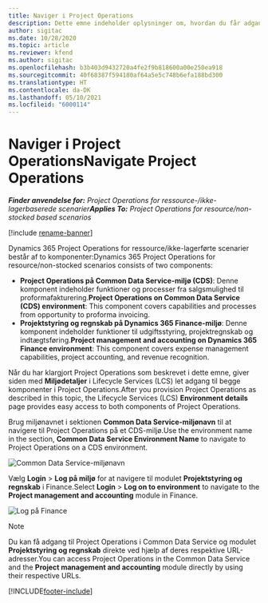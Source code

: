 ```yaml
---
title: Naviger i Project Operations
description: Dette emne indeholder oplysninger om, hvordan du får adgang til Project Operations fra Lifecycle Services.
author: sigitac
ms.date: 10/28/2020
ms.topic: article
ms.reviewer: kfend
ms.author: sigitac
ms.openlocfilehash: b3b403d9432720a4fe2f9b818600a00e250ea918
ms.sourcegitcommit: 40f68387f594180af64a5e5c748b6efa188bd300
ms.translationtype: HT
ms.contentlocale: da-DK
ms.lasthandoff: 05/10/2021
ms.locfileid: "6000114"
---
```

# <a name="navigate-project-operations"></a><span data-ttu-id="2f880-103">Naviger i Project Operations</span><span class="sxs-lookup"><span data-stu-id="2f880-103">Navigate Project Operations</span></span>

<span data-ttu-id="2f880-104">_**Finder anvendelse for:** Project Operations for ressource-/ikke-lagerbaserede scenarier_</span><span class="sxs-lookup"><span data-stu-id="2f880-104">_**Applies To:** Project Operations for resource/non-stocked based scenarios_</span></span>

[!include [rename-banner](~/includes/cc-data-platform-banner.md)]

<span data-ttu-id="2f880-105">Dynamics 365 Project Operations for ressource/ikke-lagerførte scenarier består af to komponenter:</span><span class="sxs-lookup"><span data-stu-id="2f880-105">Dynamics 365 Project Operations for resource/non-stocked scenarios consists of two components:</span></span> 

 - <span data-ttu-id="2f880-106">**Project Operations på Common Data Service-miljø (CDS)**: Denne komponent indeholder funktioner og processer fra salgsmulighed til proformafakturering.</span><span class="sxs-lookup"><span data-stu-id="2f880-106">**Project Operations on Common Data Service (CDS) environment**: This component covers capabilities and processes from opportunity to proforma invoicing.</span></span> 
 - <span data-ttu-id="2f880-107">**Projektstyring og regnskab på Dynamics 365 Finance-miljø**: Denne komponent indeholder funktioner til udgiftsstyring, projektregnskab og indtægtsføring.</span><span class="sxs-lookup"><span data-stu-id="2f880-107">**Project management and accounting on Dynamics 365 Finance environment**: This component covers expense management capabilities, project accounting, and revenue recognition.</span></span> 

<span data-ttu-id="2f880-108">Når du har klargjort Project Operations som beskrevet i dette emne, giver siden med **Miljødetaljer** i Lifecycle Services (LCS) let adgang til begge komponenter i Project Operations.</span><span class="sxs-lookup"><span data-stu-id="2f880-108">After you provision Project Operations as described in this topic, the Lifecycle Services (LCS) **Environment details** page provides easy access to both components of Project Operations.</span></span>  

<span data-ttu-id="2f880-109">Brug miljønavnet i sektionen **Common Data Service-miljønavn** til at navigere til Project Operations på et CDS-miljø.</span><span class="sxs-lookup"><span data-stu-id="2f880-109">Use the environment name in the section, **Common Data Service Environment Name** to navigate to Project Operations on a CDS environment.</span></span> 

  ![Common Data Service-miljønavn](./media/environment-name.PNG)

<span data-ttu-id="2f880-111">Vælg **Login** > **Log på miljø** for at navigere til modulet **Projektstyring og regnskab** i Finance.</span><span class="sxs-lookup"><span data-stu-id="2f880-111">Select **Login** > **Log on to environment** to navigate to the **Project management and accounting** module in Finance.</span></span>  

   ![Log på Finance](./media/environment-login.PNG)

> [!NOTE]
> <span data-ttu-id="2f880-113">Du kan få adgang til Project Operations i Common Data Service og modulet **Projektstyring og regnskab** direkte ved hjælp af deres respektive URL-adresser.</span><span class="sxs-lookup"><span data-stu-id="2f880-113">You can access Project Operations in the Common Data Service and the **Project management and accounting** module directly by using their respective URLs.</span></span> 


[!INCLUDE[footer-include](../includes/footer-banner.md)]